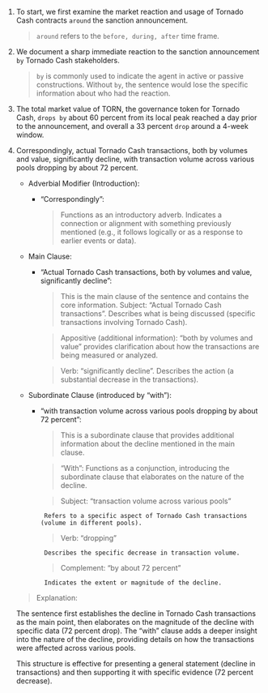 1. To start, we first examine the market reaction and usage of Tornado Cash contracts `around` the sanction announcement.

    > `around` refers to the `before, during, after` time frame.

2. We document a sharp immediate reaction to the sanction announcement `by` Tornado Cash stakeholders.

    > `by` is commonly used to indicate the agent in active or passive constructions. Without `by`, the sentence would lose the specific information about who had the reaction.

3. The total market value of TORN, the governance token for Tornado Cash, `drops by` about 60 percent from its local peak reached a day prior to the announcement, and overall a 33 percent `drop` around a 4-week window.

4. Correspondingly, actual Tornado Cash transactions, both by volumes and value, significantly decline, with transaction volume across various pools dropping by about 72 percent.

   - Adverbial Modifier (Introduction):
     - “Correspondingly”:
        > Functions as an introductory adverb. Indicates a connection or alignment with something previously mentioned (e.g., it follows logically or as a response to earlier events or data).

   - Main Clause:
     - “Actual Tornado Cash transactions, both by volumes and value, significantly decline”:
        > This is the main clause of the sentence and contains the core information. Subject: “Actual Tornado Cash transactions”. Describes what is being discussed (specific transactions involving Tornado Cash).

	    > Appositive (additional information): “both by volumes and value” provides clarification about how the transactions are being measured or analyzed.

        > Verb: “significantly decline”. Describes the action (a substantial decrease in the transactions).

   - Subordinate Clause (introduced by “with”):
     - “with transaction volume across various pools dropping by about 72 percent”:
	    > This is a subordinate clause that provides additional information about the decline mentioned in the main clause. 
        
        > “With”: Functions as a conjunction, introducing the subordinate clause that elaborates on the nature of the decline.
	
        > Subject: “transaction volume across various pools”
        
            Refers to a specific aspect of Tornado Cash transactions (volume in different pools).

	    > Verb: “dropping”
        
            Describes the specific decrease in transaction volume.

        > Complement: “by about 72 percent”
        
            Indicates the extent or magnitude of the decline.

    > Explanation:

    The sentence first establishes the decline in Tornado Cash transactions as the main point, then elaborates on the magnitude of the decline with specific data (72 percent drop). The “with” clause adds a deeper insight into the nature of the decline, providing details on how the transactions were affected across various pools.

    This structure is effective for presenting a general statement (decline in transactions) and then supporting it with specific evidence (72 percent decrease).
